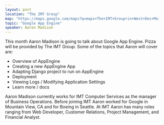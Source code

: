 ```yaml
---
layout: post
location: "The IMT Group"
map: "https://maps.google.com/maps?q=maps+The+IMT+Group+in+West+Des+Moines&ll=41.605688,-93.764105&spn=0.040304,0.077162&fb=1&gl=us&hq=The+IMT+Group&hnear=0x87ec1f8a5b821e1f:0x538996c0d30a8397,West+Des+Moines,+IA&cid=0,0,13550887644760330978&t=m&z=14&iwloc=A"
topic: "Google App Engine"
speaker: Aaron Madison
---
```


This month Aaron Madison is going to talk about Google App Engine. Pizza will be provided by The IMT Group. Some of the topics that Aaron will cover are:

- Overview of AppEngine
- Creating a new AppEngine App
- Adapting Django project to run on AppEngine
- Deployment
- Viewing Logs / Modifying Application Settings
- Learn more / docs

Aaron Madison currently works for IMT Computer Services as the manager of Business Operations. Before joining IMT Aaron worked for Google in Mountain View, CA and for Boeing in Seattle.  At IMT Aaron has many roles ranging from Web Developer, Customer Relations, Project Management, and Financial Analyst.
